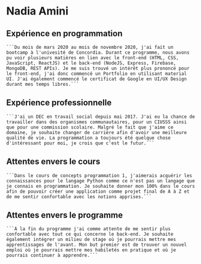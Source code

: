 # Nadia Amini
 
## Expérience en programmation

    ```Du mois de mars 2020 au mois de novembre 2020, j'ai fait un bootcamp à l'univesité de Concordia. Durant ce programme, nous avons pu voir plusieurs matières en lien avec le front-end (HTML, CSS, JavaScript, ReactJS) et le back-end (NodeJS, Express, Firebase, MongoDB, REST APIs). Je me suis trouvé un intérêt plus prononcé pour le front-end, j'ai donc commencé un Portfolio en utilisant material UI. J'ai également commencé le certificat de Google en UI/UX Design durant mes temps libres.```

## Expérience professionnelle
    ```J'ai un DEC en travail social depuis mai 2017. J'ai eu la chance de travailler dans des organismes communautaires, pour un CIUSSS ainsi que pour une commission scolaire. Malgré le fait que j'aime ce domaine, je souhaite changer de carrière afin d'avoir une meilleure qualité de vie. La programmation a toujours été quelque chose d'intéressant pour moi, je crois que c'est le futur.```
    
## Attentes envers le cours
    ```Dans le cours de concepts programmation 1, j'aimerais acquérir les connaissances pour le langage Python comme ce n'est pas un langage que je connais en programmation. Je souhaite donner mon 100% dans le cours afin de pouvoir créer une application comme projet final de A à Z et de me sentir confortable avec les notions apprises.```
    
## Attentes envers le programme
    ```À la fin du programme j'ai comme attente de me sentir plus confortable avec tout ce qui concerne le back-end. Je souhaite également intégrer un milieu de stage où je pourrais mettre mes apprentissages de l'avant. Mon but premier est de trouver un nouvel emploi où je pourrais mettre mes habiletés en pratique et où je pourrais continuer à apprendre.```

